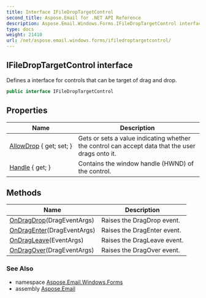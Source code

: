 ```yaml
---
title: Interface IFileDropTargetControl
second_title: Aspose.Email for .NET API Reference
description: Aspose.Email.Windows.Forms.IFileDropTargetControl interface. Defines a interface for controls that can be target of drag and drop
type: docs
weight: 21410
url: /net/aspose.email.windows.forms/ifiledroptargetcontrol/
---
```

## IFileDropTargetControl interface

Defines a interface for controls that can be target of drag and drop.

```csharp
public interface IFileDropTargetControl
```

## Properties

| Name | Description |
| --- | --- |
| [AllowDrop](../../aspose.email.windows.forms/ifiledroptargetcontrol/allowdrop/) { get; set; } | Gets or sets a value indicating whether the control can accept data that the user drags onto it. |
| [Handle](../../aspose.email.windows.forms/ifiledroptargetcontrol/handle/) { get; } | Contains the window handle (HWND) of the control. |

## Methods

| Name | Description |
| --- | --- |
| [OnDragDrop](../../aspose.email.windows.forms/ifiledroptargetcontrol/ondragdrop/)(DragEventArgs) | Raises the DragDrop event. |
| [OnDragEnter](../../aspose.email.windows.forms/ifiledroptargetcontrol/ondragenter/)(DragEventArgs) | Raises the DragEnter event. |
| [OnDragLeave](../../aspose.email.windows.forms/ifiledroptargetcontrol/ondragleave/)(EventArgs) | Raises the DragLeave event. |
| [OnDragOver](../../aspose.email.windows.forms/ifiledroptargetcontrol/ondragover/)(DragEventArgs) | Raises the DragOver event. |

### See Also

* namespace [Aspose.Email.Windows.Forms](../../aspose.email.windows.forms/)
* assembly [Aspose.Email](../../)


